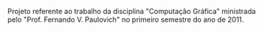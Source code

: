 Projeto referente ao trabalho da disciplina "Computação Gráfica" ministrada pelo "Prof. Fernando V. Paulovich" no primeiro semestre do ano de 2011.